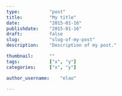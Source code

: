 ```yaml
---
type:           "post"
title:          "My title"
date:           "2015-01-16"
publishdate:    "2015-01-16"
draft:          false
slug:           "slug-of-my-post"
description:    "Description of my post."

thumbnail:      ""
tags:           ["x", "y"]
categories:     ["x", "y"]

author_username:    "elao"

---
```

